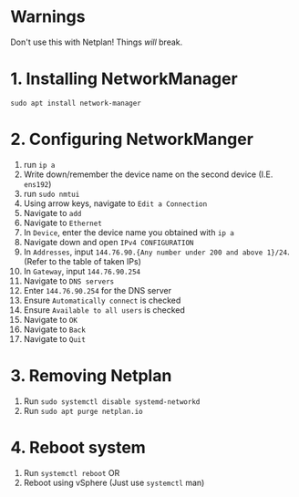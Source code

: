 <!-- AUTH : Isaac Palmersheim -->
<!-- DATE : 28/09/2024 -->
<!-- Inspired by tutorial from StackExchange ( https://askubuntu.com/questions/1442352/migrate-ubuntu-server-from-netplan-to-networkmanager-without-disconnection-poss )-->

# Warnings
Don't use this with Netplan! Things *will* break.

# 1. Installing NetworkManager
`sudo apt install network-manager`

# 2. Configuring NetworkManger
1) run `ip a`
2) Write down/remember the device name on the second device (I.E. `ens192`)
3) run `sudo nmtui`
4) Using arrow keys, navigate to `Edit a Connection`
5) Navigate to `add`
6) Navigate to `Ethernet`
7) In `Device`, enter the device name you obtained with `ip a`
8) Navigate down and open `IPv4 CONFIGURATION` 
9) In `Addresses`, input `144.76.90.{Any number under 200 and above 1}/24`. (Refer to the table of taken IPs)
10) In `Gateway`, input `144.76.90.254`
11) Navigate to `DNS servers`
12) Enter `144.76.90.254` for the DNS server
13) Ensure `Automatically connect` is checked
14) Ensure `Available to all users` is checked
15) Navigate to `OK`
16) Navigate to `Back`
17) Navigate to `Quit`

# 3. Removing Netplan
1) Run `sudo systemctl disable systemd-networkd`
2) Run `sudo apt purge netplan.io`

# 4. Reboot system
1) Run `systemctl reboot`
OR
2) Reboot using vSphere (Just use `systemctl` man)